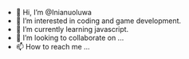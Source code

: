 - 👋 Hi, I’m @Inianuoluwa
- 👀 I’m interested in coding and game development.
- 🌱 I’m currently learning javascript.
- 💞️ I’m looking to collaborate on ...
- 📫 How to reach me ...

<!---
Inianuoluwa/Inianuoluwa is a ✨ special ✨ repository because its `README.md` (this file) appears on your GitHub profile.
You can click the Preview link to take a look at your changes.
--->
